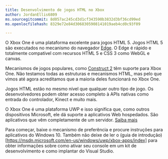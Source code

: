 ```yaml
---
title: Desenvolvimento de jogos HTML no Xbox
author: JordanEllis6809
ms.sourcegitcommit: 8d057ac245cd3d1cf343590b3832d3bf36cd99ed
ms.openlocfilehash: 8329e72e84d3068305908141019aeb4cd0c93f09

---
```


O Xbox One é uma plataforma excelente para jogos HTML 5. Jogos HTML 5 são executados no mecanismo do navegador [Edge](https://developer.microsoft.com/en-us/microsoft-edge/). O Edge é rápido e totalmente compatível com recursos HTML 5 e CSS 3 como WebGL e canvas.

Mecanismos de jogos populares, como [Construct 2](https://www.scirra.com/blog/176/announcing-xbox-one-export-beta) têm suporte para Xbox One. Não testamos todas as estruturas e mecanismos HTML, mas pelo que vimos até agora acreditamos que a maioria deles funcionará no Xbox One.

Jogos HTML estão no mesmo nível que qualquer outro tipo de jogo. Os desenvolvedores podem obter acesso completo à APIs nativas como entrada do controlador, Kinect e muito mais.

O Xbox One é uma plataforma UWP e isso significa que, como outros dispositivos Microsoft, ele dá suporte a aplicativos Web hospedados. São aplicativos que vêm completamente de um servidor. [Saiba mais](http://microsoftedge.github.io/WebAppsDocs/en-US/win10/HWA.htm)

Para começar, baixe o mecanismo de preferência e procure instruções para aplicativos do Windows 10. Também não deixe de ler o (guia de introdução)[https://msdn.microsoft.com/en-us/windows/uwp/xbox-apps/index] para obter informações sobre como ativar seu console em um kit de desenvolvimento e como implantar do Visual Studio.



<!--HONumber=Jun16_HO3-->


